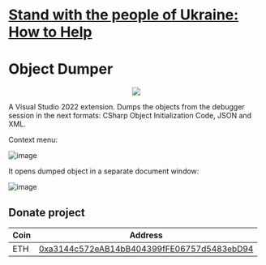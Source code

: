 # [Stand with the people of Ukraine: How to Help](https://dou.ua/lenta/articles/stand-with-ukraine/?hl=en)

# Object Dumper

<p align="center">
 <a href="https://marketplace.visualstudio.com/items?itemName=YevhenCherkes.YellowFlavorObjectDumper"><img src="https://img.shields.io/visual-studio-marketplace/v/YevhenCherkes.YellowFlavorObjectDumper"></a>
</p>

A Visual Studio 2022 extension. Dumps the objects from the debugger session in the next formats: CSharp Object Initialization Code, JSON and XML.

Context menu:

![image](https://user-images.githubusercontent.com/13467759/169641935-3133d740-e25a-4d21-8f33-ad6108e82615.png)

It opens dumped object in a separate document window:

![image](https://user-images.githubusercontent.com/13467759/169641908-07aaece0-494f-47a2-9200-c24de0ec89b2.png)

## Donate project

| Coin           | Address |
| -------------  |:-------------:|
| ETH            | [0xa3144c572eAB14bB404399fFE06757d5483ebD94](https://www.blockchain.com/en/eth/address/0xa3144c572eAB14bB404399fFE06757d5483ebD94) |
